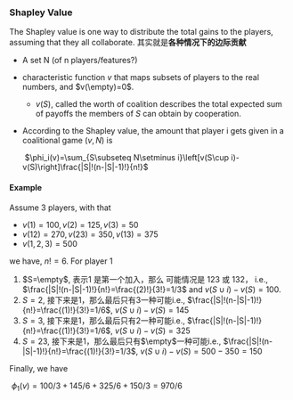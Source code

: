 ### Shapley Value 

The Shapley value is one way to distribute the total gains to the players, assuming that they all collaborate.  其实就是**各种情况下的边际贡献**

* A  set  N (of n players/features?)

* characteristic  function $v$ that maps subsets of players to the real numbers, and $v(\empty)=0$.
  *  $v(S)$, called the worth of coalition describes the total expected sum of payoffs the members of $S$ can obtain by cooperation.

* According to the Shapley value, the amount that player i gets given in a coalitional game $(v,N)$ is    

  ​				$\phi_i(v)=\sum_{S\subseteq  N\setminus i}\left[v(S\cup i)-v(S)\right]\frac{|S|!(n-|S|-1)!}{n!}$


#### Example 

Assume 3 players,  with that 

* $v(1)=100, v(2)=125,v(3)=50$
* $v(12)=270,v(23)=350,v(13)=375$
* $v(1,2,3)=500$

we have,  $n!=6$.  For player 1

1. $S=\empty$,  表示1 是第一个加入，那么 可能情况是 123 或 132，  i.e.,  $\frac{|S|!(n-|S|-1)!}{n!}=\frac{(2)!}{3!}=1/3$  and  $v(S\cup i)-v(S)=100$.
2. $S=2$,  接下来是1，那么最后只有3一种可能i.e., $\frac{|S|!(n-|S|-1)!}{n!}=\frac{(1)!}{3!}=1/6$, $v(S\cup i)-v(S)=145$
3. $S=3$,  接下来是1，那么最后只有2一种可能i.e., $\frac{|S|!(n-|S|-1)!}{n!}=\frac{(1)!}{3!}=1/6$, $v(S\cup i)-v(S)=325$
4. $S=23$,  接下来是1，那么最后只有$\empty$一种可能i.e., $\frac{|S|!(n-|S|-1)!}{n!}=\frac{(1)!}{3!}=1/3$, $v(S\cup i)-v(S)=500-350=150$

Finally, we have 

​	$\phi_1(v)=100/3+145/6+325/6+150/3=970/6$


